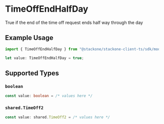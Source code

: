 # TimeOffEndHalfDay

True if the end of the time off request ends half way through the day

## Example Usage

```typescript
import { TimeOffEndHalfDay } from "@stackone/stackone-client-ts/sdk/models/shared";

let value: TimeOffEndHalfDay = true;
```

## Supported Types

### `boolean`

```typescript
const value: boolean = /* values here */
```

### `shared.TimeOff2`

```typescript
const value: shared.TimeOff2 = /* values here */
```

